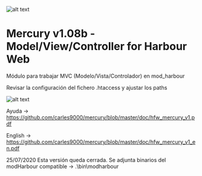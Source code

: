 ﻿![alt text](https://i.postimg.cc/B69ZjLTs/logo-mini.jpg)

Mercury v1.08b - Model/View/Controller for Harbour Web
======================================================

Módulo para trabajar MVC (Modelo/Vista/Controlador) en mod_harbour

Revisar la configuración del fichero .htaccess y ajustar los paths

![alt text](https://github.com/carles9000/mercury/blob/master/doc/files/mvc-1.png)

Ayuda 	-> https://github.com/carles9000/mercury/blob/master/doc/hfw_mercury_v1.pdf 

English -> https://github.com/carles9000/mercury/blob/master/doc/hfw_mercury_v1_en.pdf


25/07/2020 Esta versión queda cerrada.
           Se adjunta binarios del modHarbour compatible -> .\bin\modharbour

